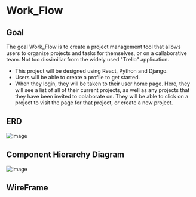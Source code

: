 # Work_Flow

## Goal
The goal Work_Flow is to create a project management tool that allows users to organize projects and tasks for themselves, or on a callaborative team. Not too dissimiliar from the widely used "Trello" application.

* This project will be designed using React, Python and Django.
* Users will be able to create a profile to get started.
* When they login, they will be taken to their user home page. Here, they will see a list of all of their current projects, as well as any projects that they have been invited to colaborate on. They will be able to click on a project to visit the page for that project, or create a new project.

## ERD
![image](https://github.com/user-attachments/assets/9435b60c-f880-442e-81ec-3557e6b2cb1d)

## Component Hierarchy Diagram
![image](https://github.com/user-attachments/assets/7974ec28-ddc6-48ad-8e33-ae2a65d1b420)

## WireFrame

